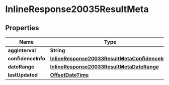 # InlineResponse20035ResultMeta

## Properties
Name | Type | Description | Notes
------------ | ------------- | ------------- | -------------
**aggInterval** | **String** |  | 
**confidenceInfo** | [**InlineResponse20033ResultMetaConfidenceInfo**](InlineResponse20033ResultMetaConfidenceInfo.md) |  | 
**dateRange** | [**InlineResponse20033ResultMetaDateRange**](InlineResponse20033ResultMetaDateRange.md) |  | 
**lastUpdated** | [**OffsetDateTime**](OffsetDateTime.md) |  | 
